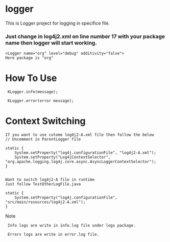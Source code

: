 # logger
This is Logger project for logging in specifice file.

### Just change in log4j2.xml on line number 17 with your package name then logger will start working.
    <Logger name="org" level="debug" additivity="false">
    Here package is "org"

# How To Use

     KLogger.info(message);

     KLogger.error(error message);
# Context Switching
    If you want to use cutome log4j2-A.xml file then follow the below
    // Uncomment in ParentLogger file

    static {
        System.setProperty("log4j.configurationFile", "log4j2-A.xml");
        System.setProperty("Log4jContextSelector", "org.apache.logging.log4j.core.async.AsyncLoggerContextSelector");
    }


    Want to switch log4j2-A file in runtime
    Just follow TestOtherLogFile.java

    static {
        System.setProperty("log4j.configurationFile", "src/main/resources/log4j2-A.xml");
    }

Note

     Info logs are write in info.log file under logs package.
  
     Errors logs are write in error.log file.
